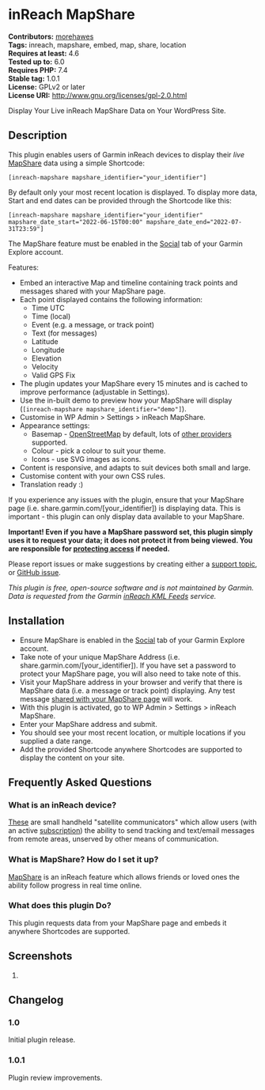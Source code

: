 # inReach MapShare #
**Contributors:** [morehawes](https://profiles.wordpress.org/morehawes/)  
**Tags:** inreach, mapshare, embed, map, share, location  
**Requires at least:** 4.6  
**Tested up to:** 6.0  
**Requires PHP:** 7.4  
**Stable tag:** 1.0.1  
**License:** GPLv2 or later  
**License URI:** http://www.gnu.org/licenses/gpl-2.0.html  

Display Your Live inReach MapShare Data on Your WordPress Site.

## Description ##

This plugin enables users of Garmin inReach devices to display their *live* <a href="https://support.garmin.com/?faq=p2lncMOzqh71P06VifrQE7">MapShare</a> data using a simple Shortcode:


	[inreach-mapshare mapshare_identifier="your_identifier"]


By default only your most recent location is displayed. To display more data, Start and end dates can be provided through the Shortcode like this:


	[inreach-mapshare mapshare_identifier="your_identifier" mapshare_date_start="2022-06-15T00:00" mapshare_date_end="2022-07-31T23:59"]


The MapShare feature must be enabled in the <a href="https://explore.garmin.com/Social">Social</a> tab of your Garmin Explore account.

Features:

* Embed an interactive Map and timeline containing track points and messages shared with your MapShare page.
* Each point displayed contains the following information:
	* Time UTC
	* Time (local)
	* Event (e.g. a message, or track point)
	* Text (for messages)
	* Latitude
	* Longitude
	* Elevation
	* Velocity
	* Valid GPS Fix
* The plugin updates your MapShare every 15 minutes and is cached to improve performance (adjustable in Settings).
* Use the in-built demo to preview how your MapShare will display (`[inreach-mapshare mapshare_identifier="demo"]`).
* Customise in WP Admin > Settings > inReach MapShare.
* Appearance settings:
	* Basemap - <a href="https://www.openstreetmap.org/fixthemap">OpenStreetMap</a> by default, lots of <a href="https://leaflet-extras.github.io/leaflet-providers/preview/">other providers</a> supported.
	* Colour - pick a colour to suit your theme.
	* Icons - use SVG images as icons.
* Content is responsive, and adapts to suit devices both small and large.
* Customise content with your own CSS rules.
* Translation ready :)

If you experience any issues with the plugin, ensure that your MapShare page (i.e. share.garmin.com/[your_identifier]) is displaying data. This is important - this plugin can only display data available to your MapShare.

**Important! Even if you have a MapShare password set, this plugin simply uses it to request your data; it does not protect it from being viewed. You are responsible for <a href="https://wordpress.org/support/article/using-password-protection/">protecting access</a> if needed.**

Please report issues or make suggestions by creating either a <a href="https://wordpress.org/support/plugin/inreach-mapshare/">support topic</a>, or <a href="https://github.com/morehawes/inreach-mapshare/issues">GitHub issue</a>.

*This plugin is free, open-source software and is not maintained by Garmin. Data is requested from the Garmin <a href="https://support.garmin.com/?faq=tdlDCyo1fJ5UxjUbA9rMY8">inReach KML Feeds</a> service.*

## Installation ##

- Ensure MapShare is enabled in the <a href="https://explore.garmin.com/Social">Social</a> tab of your Garmin Explore account.
- Take note of your unique MapShare Address (i.e. share.garmin.com/[your_identifier]). If you have set a password to protect your MapShare page, you will also need to take note of this.
- Visit your MapShare address in your browser and verify that there is MapShare data (i.e. a message or track point) displaying. Any test message <a href="https://support.garmin.com/?faq=p2lncMOzqh71P06VifrQE7">shared with your MapShare page</a> will work.
- With this plugin is activated, go to WP Admin > Settings > inReach MapShare.
- Enter your MapShare address and submit.
- You should see your most recent location, or multiple locations if you supplied a date range.
- Add the provided Shortcode anywhere Shortcodes are supported to display the content on your site.

## Frequently Asked Questions ##

### What is an inReach device? ###

<a href="https://discover.garmin.com/inreach/personal/">These</a> are small handheld "satellite communicators" which allow users (with an active <a href="https://www.garmin.com/p/837461">subscription</a>) the ability to send tracking and text/email messages from remote areas, unserved by other means of communication.

### What is MapShare? How do I set it up? ###

<a href="https://support.garmin.com/?faq=p2lncMOzqh71P06VifrQE7">MapShare</a> is an inReach feature which allows friends or loved ones the ability follow progress in real time online.

### What does this plugin Do? ###

This plugin requests data from your MapShare page and embeds it anywhere Shortcodes are supported.

## Screenshots ##

1. 

## Changelog ##

### 1.0 ###

Initial plugin release.

### 1.0.1 ###

Plugin review improvements.